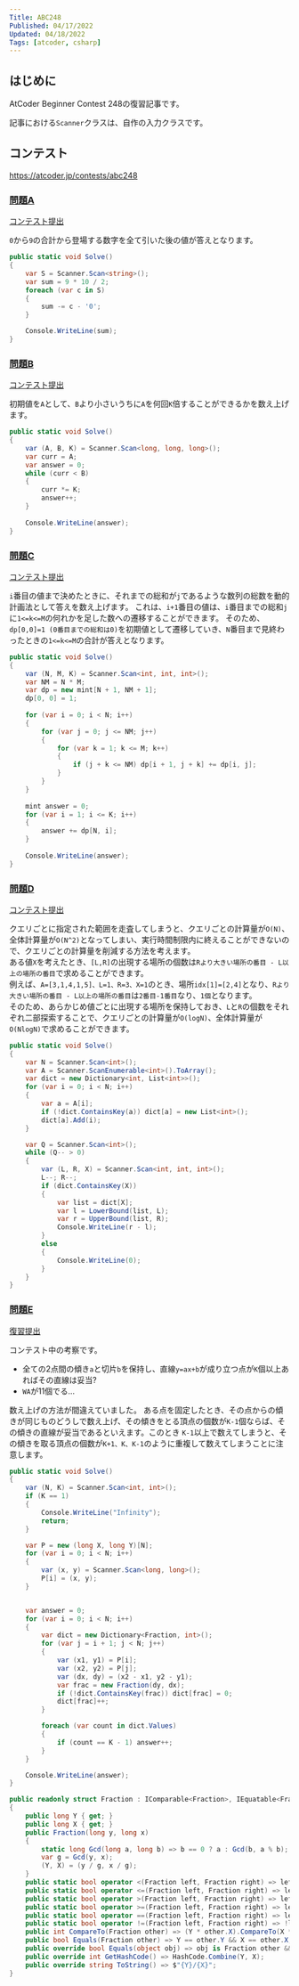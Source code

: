 ```yaml
---
Title: ABC248
Published: 04/17/2022
Updated: 04/18/2022
Tags: [atcoder, csharp]
---
```


## はじめに

AtCoder Beginner Contest 248の復習記事です。

記事における`Scanner`クラスは、自作の入力クラスです。

## コンテスト

<https://atcoder.jp/contests/abc248>

### [問題A](https://atcoder.jp/contests/abc248/tasks/abc248_a)

[コンテスト提出](https://atcoder.jp/contests/abc248/submissions/31002746)

`0`から`9`の合計から登場する数字を全て引いた後の値が答えとなります。

```csharp
public static void Solve()
{
    var S = Scanner.Scan<string>();
    var sum = 9 * 10 / 2;
    foreach (var c in S)
    {
        sum -= c - '0';
    }

    Console.WriteLine(sum);
}
```

### [問題B](https://atcoder.jp/contests/abc248/tasks/abc248_b)

[コンテスト提出](https://atcoder.jp/contests/abc248/submissions/31006946)

初期値を`A`として、`B`より小さいうちに`A`を何回`K`倍することができるかを数え上げます。

```csharp
public static void Solve()
{
    var (A, B, K) = Scanner.Scan<long, long, long>();
    var curr = A;
    var answer = 0;
    while (curr < B)
    {
        curr *= K;
        answer++;
    }
        
    Console.WriteLine(answer);
}
```

### [問題C](https://atcoder.jp/contests/abc248/tasks/abc248_c)

[コンテスト提出](https://atcoder.jp/contests/abc248/submissions/31016119)

`i`番目の値まで決めたときに、それまでの総和が`j`であるような数列の総数を動的計画法として答えを数え上げます。
これは、`i+1`番目の値は、`i`番目までの総和`j`に`1<=k<=M`の何れかを足した数への遷移することができます。
そのため、`dp[0,0]=1 (0番目までの総和は0)`を初期値として遷移していき、`N`番目まで見終わったときの`1<=k<=M`の合計が答えとなります。

```csharp
public static void Solve()
{
    var (N, M, K) = Scanner.Scan<int, int, int>();
    var NM = N * M;
    var dp = new mint[N + 1, NM + 1];
    dp[0, 0] = 1;
                
    for (var i = 0; i < N; i++)
    {
        for (var j = 0; j <= NM; j++)
        {
            for (var k = 1; k <= M; k++)
            {
                if (j + k <= NM) dp[i + 1, j + k] += dp[i, j];
            }
        }
    }
                
    mint answer = 0;
    for (var i = 1; i <= K; i++)
    {
        answer += dp[N, i];
    }
                
    Console.WriteLine(answer);
}
```

### [問題D](https://atcoder.jp/contests/abc248/tasks/abc248_d)

[コンテスト提出](https://atcoder.jp/contests/abc248/submissions/31021126)

クエリごとに指定された範囲を走査してしまうと、クエリごとの計算量が`O(N)`、全体計算量が`O(N^2)`となってしまい、実行時間制限内に終えることができないので、クエリごとの計算量を削減する方法を考えます。  
ある値`X`を考えたとき、`[L,R]`の出現する場所の個数は`Rより大きい場所の番目 - L以上の場所の番目`で求めることができます。  
例えば、`A=[3,1,4,1,5]、L=1、R=3、X=1`のとき、場所`idx[1]=[2,4]`となり、`Rより大きい場所の番目 - L以上の場所の番目`は`2番目-1番目`なり、`1個`となります。  
そのため、あらかじめ値ごとに出現する場所を保持しておき、`L`と`R`の個数をそれぞれ二部探索することで、クエリごとの計算量が`O(logN)`、全体計算量が`O(NlogN)`で求めることができます。

```csharp
public static void Solve()
{
    var N = Scanner.Scan<int>();
    var A = Scanner.ScanEnumerable<int>().ToArray();
    var dict = new Dictionary<int, List<int>>();
    for (var i = 0; i < N; i++)
    {
        var a = A[i];
        if (!dict.ContainsKey(a)) dict[a] = new List<int>();
        dict[a].Add(i);
    }

    var Q = Scanner.Scan<int>();
    while (Q-- > 0)
    {
        var (L, R, X) = Scanner.Scan<int, int, int>();
        L--; R--;
        if (dict.ContainsKey(X))
        {
            var list = dict[X];
            var l = LowerBound(list, L);
            var r = UpperBound(list, R);
            Console.WriteLine(r - l);
        }
        else
        {
            Console.WriteLine(0);
        }
    }
}
```

### [問題E](https://atcoder.jp/contests/abc248/tasks/abc248_e)

[復習提出](https://atcoder.jp/contests/abc248/submissions/31050544)

コンテスト中の考察です。

- 全ての2点間の傾き`a`と切片`b`を保持し、直線`y=ax+b`が成り立つ点が`K`個以上あればその直線は妥当?
- `WA`が11個でる...

数え上げの方法が間違えていました。
ある点を固定したとき、その点からの傾きが同じものどうしで数え上げ、その傾きをとる頂点の個数が`K-1`個ならば、その傾きの直線が妥当であるといえます。このとき
`K-1`以上で数えてしまうと、その傾きを取る頂点の個数が`K+1、K、K-1`のように重複して数えてしまうことに注意します。

```csharp
public static void Solve()
{
    var (N, K) = Scanner.Scan<int, int>();
    if (K == 1)
    {
        Console.WriteLine("Infinity");
        return;
    }

    var P = new (long X, long Y)[N];
    for (var i = 0; i < N; i++)
    {
        var (x, y) = Scanner.Scan<long, long>();
        P[i] = (x, y);
    }


    var answer = 0;
    for (var i = 0; i < N; i++)
    {
        var dict = new Dictionary<Fraction, int>();
        for (var j = i + 1; j < N; j++)
        {
            var (x1, y1) = P[i];
            var (x2, y2) = P[j];
            var (dx, dy) = (x2 - x1, y2 - y1);
            var frac = new Fraction(dy, dx);
            if (!dict.ContainsKey(frac)) dict[frac] = 0;
            dict[frac]++;
        }

        foreach (var count in dict.Values)
        {
            if (count == K - 1) answer++;
        }
    }

    Console.WriteLine(answer);
}
```

```csharp
public readonly struct Fraction : IComparable<Fraction>, IEquatable<Fraction>
{
    public long Y { get; }
    public long X { get; }
    public Fraction(long y, long x)
    {
        static long Gcd(long a, long b) => b == 0 ? a : Gcd(b, a % b);
        var g = Gcd(y, x);
        (Y, X) = (y / g, x / g);
    }
    public static bool operator <(Fraction left, Fraction right) => left.CompareTo(right) < 0;
    public static bool operator <=(Fraction left, Fraction right) => left.CompareTo(right) <= 0;
    public static bool operator >(Fraction left, Fraction right) => left.CompareTo(right) > 0;
    public static bool operator >=(Fraction left, Fraction right) => left.CompareTo(right) >= 0;
    public static bool operator ==(Fraction left, Fraction right) => left.Equals(right);
    public static bool operator !=(Fraction left, Fraction right) => !left.Equals(right);
    public int CompareTo(Fraction other) => (Y * other.X).CompareTo(X * other.Y);
    public bool Equals(Fraction other) => Y == other.Y && X == other.X;
    public override bool Equals(object obj) => obj is Fraction other && Equals(other);
    public override int GetHashCode() => HashCode.Combine(Y, X);
    public override string ToString() => $"{Y}/{X}";
}
```
